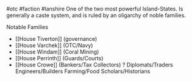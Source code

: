 #otc #faction #lanshire
One of the two most powerful Island-States. Is generally a caste system, and is ruled by an oligarchy of noble families.

Notable Families
- [[House Tiverton]] (governance)
- [[House Varchek]] (OTC/Navy)
- [[House Windam]] (Coral Mining)
- [[House Perrinth]] (Guards/Courts)
- [[House Crowe]] (Bankers/Tax Collectors)
?
Diplomats/Traders
Engineers/Builders
Farming/Food
Scholars/Historians
